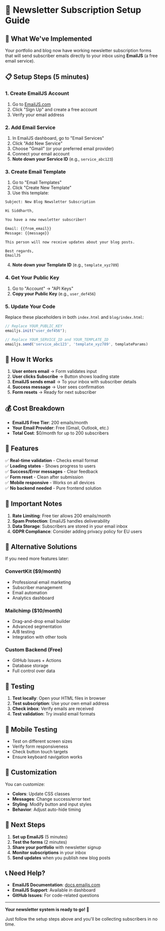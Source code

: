 # 📧 Newsletter Subscription Setup Guide

## 🚀 What We've Implemented

Your portfolio and blog now have working newsletter subscription forms that will send subscriber emails directly to your inbox using **EmailJS** (a free email service).

## 📋 Setup Steps (5 minutes)

### 1. Create EmailJS Account
1. Go to [EmailJS.com](https://www.emailjs.com/)
2. Click "Sign Up" and create a free account
3. Verify your email address

### 2. Add Email Service
1. In EmailJS dashboard, go to "Email Services"
2. Click "Add New Service"
3. Choose "Gmail" (or your preferred email provider)
4. Connect your email account
5. **Note down your Service ID** (e.g., `service_abc123`)

### 3. Create Email Template
1. Go to "Email Templates"
2. Click "Create New Template"
3. Use this template:

```html
Subject: New Blog Newsletter Subscription

Hi Siddharth,

You have a new newsletter subscriber!

Email: {{from_email}}
Message: {{message}}

This person will now receive updates about your blog posts.

Best regards,
EmailJS
```

4. **Note down your Template ID** (e.g., `template_xyz789`)

### 4. Get Your Public Key
1. Go to "Account" → "API Keys"
2. **Copy your Public Key** (e.g., `user_def456`)

### 5. Update Your Code
Replace these placeholders in both `index.html` and `blog/index.html`:

```javascript
// Replace YOUR_PUBLIC_KEY
emailjs.init("user_def456");

// Replace YOUR_SERVICE_ID and YOUR_TEMPLATE_ID
emailjs.send('service_abc123', 'template_xyz789', templateParams)
```

## 🔧 How It Works

1. **User enters email** → Form validates input
2. **User clicks Subscribe** → Button shows loading state
3. **EmailJS sends email** → To your inbox with subscriber details
4. **Success message** → User sees confirmation
5. **Form resets** → Ready for next subscriber

## 💰 Cost Breakdown

- **EmailJS Free Tier**: 200 emails/month
- **Your Email Provider**: Free (Gmail, Outlook, etc.)
- **Total Cost**: $0/month for up to 200 subscribers

## 🎯 Features

✅ **Real-time validation** - Checks email format  
✅ **Loading states** - Shows progress to users  
✅ **Success/Error messages** - Clear feedback  
✅ **Form reset** - Clean after submission  
✅ **Mobile responsive** - Works on all devices  
✅ **No backend needed** - Pure frontend solution  

## 🚨 Important Notes

1. **Rate Limiting**: Free tier allows 200 emails/month
2. **Spam Protection**: EmailJS handles deliverability
3. **Data Storage**: Subscribers are stored in your email inbox
4. **GDPR Compliance**: Consider adding privacy policy for EU users

## 🔄 Alternative Solutions

If you need more features later:

### **ConvertKit** ($9/month)
- Professional email marketing
- Subscriber management
- Email automation
- Analytics dashboard

### **Mailchimp** ($10/month)
- Drag-and-drop email builder
- Advanced segmentation
- A/B testing
- Integration with other tools

### **Custom Backend** (Free)
- GitHub Issues + Actions
- Database storage
- Full control over data

## 🧪 Testing

1. **Test locally**: Open your HTML files in browser
2. **Test subscription**: Use your own email address
3. **Check inbox**: Verify emails are received
4. **Test validation**: Try invalid email formats

## 📱 Mobile Testing

- Test on different screen sizes
- Verify form responsiveness
- Check button touch targets
- Ensure keyboard navigation works

## 🎨 Customization

You can customize:
- **Colors**: Update CSS classes
- **Messages**: Change success/error text
- **Styling**: Modify button and input styles
- **Behavior**: Adjust auto-hide timing

## 🚀 Next Steps

1. **Set up EmailJS** (5 minutes)
2. **Test the forms** (2 minutes)
3. **Share your portfolio** with newsletter signup
4. **Monitor subscriptions** in your inbox
5. **Send updates** when you publish new blog posts

## 📞 Need Help?

- **EmailJS Documentation**: [docs.emailjs.com](https://docs.emailjs.com/)
- **EmailJS Support**: Available in dashboard
- **GitHub Issues**: For code-related questions

---

**Your newsletter system is ready to go! 🎉**

Just follow the setup steps above and you'll be collecting subscribers in no time.
